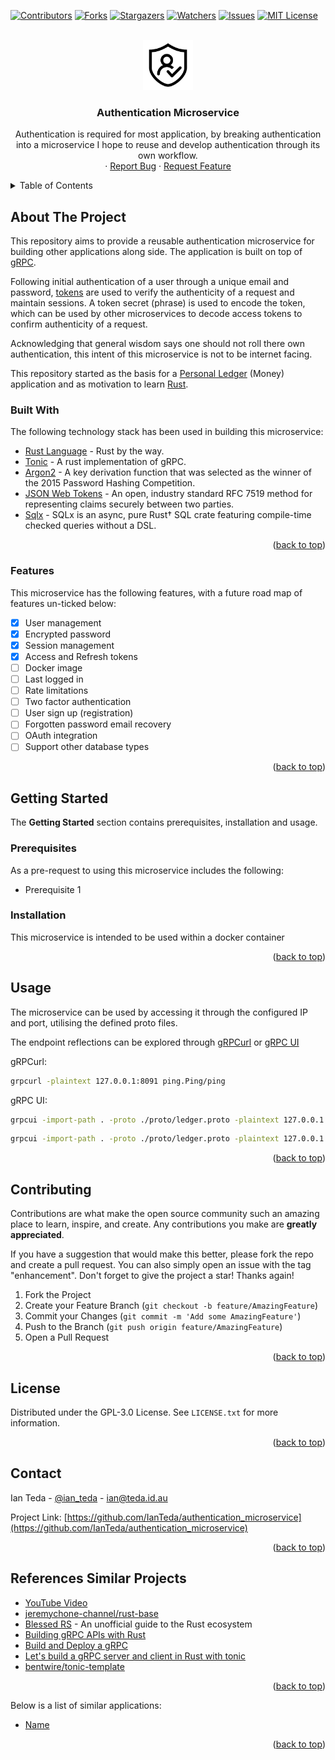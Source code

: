 <!-- Improved compatibility of back to top link -->
<a name="readme-top"></a>

[![Contributors][contributors-shield]][contributors-url]
[![Forks][forks-shield]][forks-url]
[![Stargazers][stars-shield]][stars-url]
[![Watchers][watchers-shield]][watchers-url]
[![Issues][issues-shield]][issues-url]
[![MIT License][license-shield]][license-url]

<!-- PROJECT HEADER -->
<br />
<div align="center">
    <a href="https://github.com/IanTeda/authentication_microservice">
        <img src="docs/images/logo.png" alt="Logo" height="80">
    </a>
    <h3 align="center">Authentication Microservice</h3>
    <p align="center">
        Authentication is required for most application, by breaking authentication into a microservice I hope to reuse and develop authentication through its own workflow.
    <br />
    ·
    <a href="https://ianteda.github.io/authentication_microservice/issues">Report Bug</a>
    ·
    <a href="https://ianteda.github.io/authentication_microservice/issues">Request Feature</a>
  </p>
</div>

<!-- TABLE OF CONTENTS -->
<details>
  <summary>Table of Contents</summary>
  <ol>
    <li>
      <a href="#about-the-project">About The Project</a>
      <ul>
        <li><a href="#built-with">Built With</a></li>
        <li><a href="#features">Features</a></li>
      </ul>
    </li>
    <li>
      <a href="#getting-started">Getting Started</a>
      <ul>
        <li><a href="#prerequisites">Prerequisites</a></li>
        <li><a href="#installation">Installation</a></li>
      </ul>
    </li>
    <li><a href="#usage">Usage</a></li>
    <li><a href="#roadmap">Roadmap</a></li>
    <li><a href="#contributing">Contributing</a></li>
    <li><a href="#license">License</a></li>
    <li><a href="#contact">Contact</a></li>
    <li><a href="#references">References & Similar Projects</a></li>
  </ol>
</details>


<!-- ABOUT THE PROJECT -->
## About The Project

This repository aims to provide a reusable authentication microservice for building other applications along side. The application is built on top of [gRPC](https://grpc.io/).

Following initial authentication of a user through a unique email and password, [tokens](https://jwt.io/) are used to verify the authenticity of a request and maintain sessions. A token secret (phrase) is used to encode the token, which can be used by other microservices to decode access tokens to confirm authenticity of a request.

Acknowledging that general wisdom says one should not roll there own authentication, this intent of this microservice is not to be internet facing.

This repository started as the basis for a [Personal Ledger](https://github.com/IanTeda/personal_ledger) (Money) application and as motivation to learn [Rust](https://www.rust-lang.org/).


<!-- PROJECT IS BUILT WITH -->
### Built With

The following technology stack has been used in building this microservice:

* [Rust Language](https://www.rust-lang.org/) - Rust by the way.
* [Tonic](https://github.com/hyperium/tonic) - A rust implementation of gRPC.
* [Argon2](https://en.wikipedia.org/wiki/Argon2) - A key derivation function that was selected as the winner of the 2015 Password Hashing Competition.
* [JSON Web Tokens](https://jwt.io/) - An open, industry standard RFC 7519 method for representing claims securely between two parties.
* [Sqlx](https://github.com/launchbadge/sqlx) - SQLx is an async, pure Rust† SQL crate featuring compile-time checked queries without a DSL.

<p align="right">(<a href="#readme-top">back to top</a>)</p>

<!-- PROJECT FEATURES CURRENT AND FUTURE -->
### Features

This microservice has the following features, with a future road map of features un-ticked below:

- [x] User management
- [x] Encrypted password
- [x] Session management
- [x] Access and Refresh tokens
- [ ] Docker image
- [ ] Last logged in
- [ ] Rate limitations
- [ ] Two factor authentication
- [ ] User sign up (registration)
- [ ] Forgotten password email recovery
- [ ] OAuth integration
- [ ] Support other database types

<p align="right">(<a href="#readme-top">back to top</a>)</p>

<!-- GETTING STARTED -->
## Getting Started

The **Getting Started** section contains prerequisites, installation and usage.

### Prerequisites

As a pre-request to using this microservice includes the following:

* Prerequisite 1

### Installation

This microservice is intended to be used within a docker container


<p align="right">(<a href="#readme-top">back to top</a>)</p>

<!-- USAGE -->
## Usage

The microservice can be used by accessing it through the configured IP and port, utilising the defined proto files.

The endpoint reflections can be explored through [gRPCurl](https://github.com/fullstorydev/grpcurl) or [gRPC UI](https://github.com/fullstorydev/grpcui)

gRPCurl:

```zsh
grpcurl -plaintext 127.0.0.1:8091 ping.Ping/ping
```

gRPC UI:

```zsh
grpcui -import-path . -proto ./proto/ledger.proto -plaintext 127.0.0.1:8091
```

```zsh
grpcui -import-path . -proto ./proto/ledger.proto -plaintext 127.0.0.1:8091
```

<p align="right">(<a href="#readme-top">back to top</a>)</p>

<!-- CONTRIBUTING -->
## Contributing

Contributions are what make the open source community such an amazing place to learn, inspire, and create. Any contributions you make are **greatly appreciated**.

If you have a suggestion that would make this better, please fork the repo and create a pull request. You can also simply open an issue with the tag "enhancement".
Don't forget to give the project a star! Thanks again!

1. Fork the Project
2. Create your Feature Branch (`git checkout -b feature/AmazingFeature`)
3. Commit your Changes (`git commit -m 'Add some AmazingFeature'`)
4. Push to the Branch (`git push origin feature/AmazingFeature`)
5. Open a Pull Request

<p align="right">(<a href="#readme-top">back to top</a>)</p>


<!-- LICENSE -->
## License

Distributed under the GPL-3.0 License. See `LICENSE.txt` for more information.

<p align="right">(<a href="#readme-top">back to top</a>)</p>


<!-- CONTACT -->
## Contact

Ian Teda - [@ian_teda](https://twitter.com/ian_teda) - [ian@teda.id.au](mailto:ian@teda.id.au)

Project Link: [https://github.com/IanTeda/authentication_microservice](https://github.com/IanTeda/authentication_microservice)

<p align="right">(<a href="#readme-top">back to top</a>)</p>

<!-- REFERENCES -->
## References  Similar Projects

* [YouTube Video](https://www.youtube.com/watch?v=oxx7MmN4Ib0&list=PL7r-PXl6ZPcCIOFaL7nVHXZvBmHNhrh_Q)
* [jeremychone-channel/rust-base](https://github.com/jeremychone-channel/rust-base)
* [Blessed RS](https://blessed.rs/crates) - An unofficial guide to the Rust ecosystem
* [Building gRPC APIs with Rust](https://konghq.com/blog/engineering/building-grpc-apis-with-rust)
* [Build and Deploy a gRPC](https://www.koyeb.com/tutorials/build-and-deploy-a-grpc-web-app-using-rust-tonic-and-react)
* [Let's build a gRPC server and client in Rust with tonic](https://www.thorsten-hans.com/grpc-services-in-rust-with-tonic/)
* [bentwire/tonic-template](https://github.com/bentwire/tonic-template/blob/dubplate/build.rs)

<p align="right">(<a href="#readme-top">back to top</a>)</p>


Below is a list of similar applications:

* [Name](#)

<p align="right">(<a href="#readme-top">back to top</a>)</p>

<!-- MARKDOWN LINKS & IMAGES -->
<!-- https://www.markdownguide.org/basic-syntax/#reference-style-links -->
[contributors-shield]: https://img.shields.io/github/contributors/IanTeda/authentication_microservice.svg?style=for-the-badge
[contributors-url]: https://github.com/IanTeda/authentication_microservice/graphs/contributors
[forks-shield]: https://img.shields.io/github/forks/IanTeda/authentication_microservice.svg?style=for-the-badge
[forks-url]: https://github.com/IanTeda/authentication_microservice/network/members
[stars-shield]: https://img.shields.io/github/stars/IanTeda/authentication_microservice.svg?style=for-the-badge
[stars-url]: https://github.com/IanTeda/authentication_microservice/stargazers
[issues-shield]: https://img.shields.io/github/issues/IanTeda/authentication_microservice.svg?style=for-the-badge
[issues-url]: https://github.com/IanTeda/authentication_microservice/issues
[license-shield]: https://img.shields.io/github/license/IanTeda/authentication_microservice?style=for-the-badge
[license-url]: https://github.com/IanTeda/authentication_microservice/blob/master/LICENSE.txt
[watchers-url]: https://github.com/IanTeda/authentication_microservice/watchers
[watchers-shield]: https://img.shields.io/github/watchers/IanTeda/authentication_microservice?style=for-the-badge
[product-screenshot]: docs/images/logo.png

